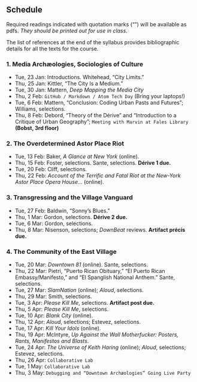 ## Schedule

Required readings indicated with quotation marks (“”) will be available as
pdfs. *They should be printed out for use in class*. 

The list of references at the end of the syllabus provides
bibliographic details for all the texts for the course.

### 1. Media Archæologies, Sociologies of Culture

* Tue, 23 Jan: Introductions. Whitehead, “City Limits.”
* Thu, 25 Jan: Kittler, “The City Is a Medium.”
* Tue, 30 Jan: Mattern, _Deep Mapping the Media City_
* Thu, 2 Feb: `GitHub / Markdown / Atom Tech Day` (Bring your laptops!)
* Tue, 6 Feb: Mattern, “Conclusion: Coding Urban Pasts and Futures”; Williams,
  selections.
* Thu, 8 Feb: Debord, “Theory of the Dérive” and “Introduction to a Critique
  of Urban Geography”; `Meeting with Marvin at Fales Library` **(Bobst, 3rd
  floor)**

### 2. The Overdetermined Astor Place Riot

* Tue, 13 Feb: Baker, _A Glance at New York_ (online).
* Thu, 15 Feb: Foster, selections. Sante, selections. **Dérive 1 due.**
* Tue, 20 Feb: Cliff, selections.
* Thu, 22 Feb: _Account of the Terrific and Fatal Riot at the New-York
  Astor Place Opera House…_ (online).

### 3. Transgressing and the Village Vanguard

* Tue, 27 Feb: Baldwin, “Sonny’s Blues.”
* Thu, 1 Mar: Gordon, selections. **Dérive 2 due.**
* Tue, 6 Mar: Gordon, selections.
* Thu, 8 Mar: Nisenson, selections; _DownBeat_ reviews. **Artifact précis due.**

### 4. The Community of the East Village

* Tue, 20 Mar: _Downtown 81_ (online). Sante, selections.
* Thu, 22 Mar: Pietri, “Puerto Rican Obituary,” “El Puerto Rican
  Embassy/Manifesto,” and “El Spanglish National
  Anthem.” Sante, selections.
* Tue, 27 Mar: _SlamNation_ (online); _Aloud_, selections.
* Thu, 29 Mar: Smith, selections.
* Tue, 3 Apr: _Please Kill Me_, selections. **Artifact post due.**
* Thu, 5 Apr: _Please Kill Me_, selections.
* Tue, 10 Apr: _Blank City_ (online). 
* Thu, 12 Apr: _Aloud_, selections; Estevez, selections.
* Tue, 17 Apr: _Kill Your Idols_ (online).
* Thu, 19 Apr: McIntyre, *Up Against the Wall Motherfucker: Posters,
  Rants, Manifestos and Blasts*.
* Tue, 24 Apr: _The Universe of Keith Haring_ (online); _Aloud_, selections; Estevez, selections.
* Thu, 26 Apr: `Collaborative Lab`
* Tue, 1 May: `Collaborative Lab`
* Thu, 3 May: `Debugging and “Downtown Archæologies” Going Live Party`


